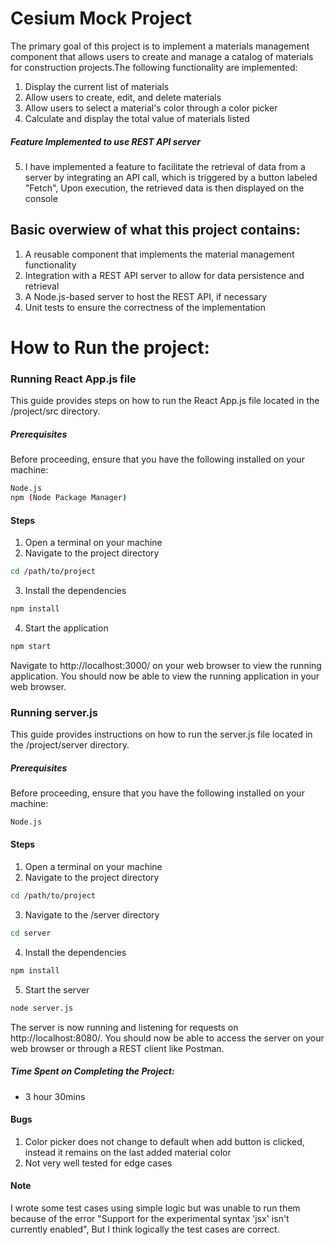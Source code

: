 # Cesium Mock Project
The primary goal of this project is to implement a materials management component that allows users to create and manage a catalog of materials for construction projects.The following functionality are implemented:

1) Display the current list of materials
2) Allow users to create, edit, and delete materials
3) Allow users to select a material's color through a color picker
4) Calculate and display the total value of materials listed

##### Feature Implemented to use REST API server
5) I have implemented a feature to facilitate the retrieval of data from a server by integrating an API call, which is triggered by a button labeled "Fetch", Upon execution, the retrieved data is then displayed on the console

## Basic overwiew of what this project contains:

1) A reusable component that implements the material management functionality
2) Integration with a REST API server to allow for data persistence and retrieval
3) A Node.js-based server to host the REST API, if necessary
4) Unit tests to ensure the correctness of the implementation

# How to Run the project:

### Running React App.js file
This guide provides steps on how to run the React App.js file located in the /project/src directory.
##### Prerequisites
Before proceeding, ensure that you have the following installed on your machine:

```sh
Node.js
npm (Node Package Manager)
```

#### Steps
1) Open a terminal on your machine
2) Navigate to the project directory
```sh
cd /path/to/project
```
3) Install the dependencies
```sh
npm install
```
4) Start the application
```sh
npm start
```
Navigate to http://localhost:3000/ on your web browser to view the running application.
You should now be able to view the running application in your web browser.

### Running server.js
This guide provides instructions on how to run the server.js file located in the /project/server directory.

##### Prerequisites
Before proceeding, ensure that you have the following installed on your machine:
```sh
Node.js
```

#### Steps
1) Open a terminal on your machine
2) Navigate to the project directory
```sh
cd /path/to/project
```
3) Navigate to the /server directory
```sh
cd server
```
4) Install the dependencies
```sh
npm install
```
5) Start the server
```sh
node server.js
```
The server is now running and listening for requests on http://localhost:8080/.
You should now be able to access the server on your web browser or through a REST client like Postman.

##### Time Spent on Completing the Project: 
* 3 hour 30mins

#### Bugs
1) Color picker does not change to default when add button is clicked, instead it remains on the last added material color
2) Not very well tested for edge cases

#### Note 
I wrote some test cases using simple logic but was unable to run them because of the error "Support for the experimental syntax 'jsx' isn't currently enabled", But I think logically the test cases are correct.
